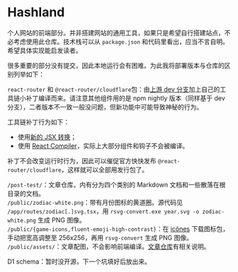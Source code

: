 # Hashland

个人网站的前端部分。并非搭建网站的通用工具，如果只是希望自行搭建站点，不必考虑使用此仓库。技术栈可以从 `package.json` 和代码里看出，应当不言自明。希望具体实现能启发读者。

很多重要的部分没有提交，因此本地运行会有困难。为此我将部署版本与仓库的区别列举如下：

`react-router` 和 `@react-router/cloudflare`包：由[上游 dev 分支](https://github.com/remix-run/react-router/tree/dev)加上自己的工具链小补丁编译而来。请注意其他组件用的是 npm nightly 版本（同样基于 dev 分支），二者版本不一致一般没问题，但新功能中可能导致神秘的行为。

工具链补丁行为如下：
* 使用[新的 JSX 转换](https://zh-hans.legacy.reactjs.org/blog/2020/09/22/introducing-the-new-jsx-transform.html)；
* 使用 [React Compiler](https://react.dev/learn/react-compiler)，实际上大部分组件和钩子不会被编译。

补丁不会改变运行时行为，因此可以催促官方快快发布 `@react-router/cloudflare`，这样就可以全部用发行包了。

<!-- React Router 7 和 Babel 8 发布后，我将对比编译版和 npm 发行版的捆绑包大小。 -->

`/post-test/`：文章仓库，内有分为四个类别的 Markdown 文档和一些散落在根目录的文档。\
`/public/zodiac-white.png`：带有月份图标的黄道圈。源代码见 `/app/routes/zodiac[.]svg.tsx`，用 `rsvg-convert.exe year.svg -o zodiac-white.png` 生成 PNG 图像。\
`/public/{game-icons,fluent-emoji-high-contrast}`：在 [icônes](https://icones.js.org/) 下载图标包，手动把宽高调整至 256x256，再用 `rsvg-convert` 生成 PNG 图像。\
`/public/assets/`：文章配图，不会影响前端编译。[文章仓库](https://github.com/Master-Hash/post-test/)有相关说明。

D1 schema：暂时没开源，下一个坑填好后放出来。

<!-- 也许可以写进 package.json？ -->


<!-- 从 Atom 做起，慢慢加。

## 技术栈

前端框架：[Remix](https://remix.run/)

样式：[Tailwind CSS](https://tailwindcss.com/)

图标库：[heroicons](https://heroicons.com/)

部署：[Cloudflare Workers](https://workers.cloudflare.com/)

## 样式参考

```
blog.xecades.xyz
developer.mozilla.org
spencerwoo.com
deno.land
```

## Domain

```
.land  2018,2022-06-05T13:18:04Z
.town  2019,2022-09-21T19:25:28Z
.page  2020,2023-03-05T20:24:02Z
.quest 2021,2022-06-30T23:59:59.0Z
.cloud 2016,2023-02-11T01:48:25Z
.gold  2019,2022-08-24T23:38:43Z
```

## 模板 REAMDE
[cloudflare-workers](https://github.com/remix-run/remix/blob/main/templates/cloudflare-workers/README.md) -->
